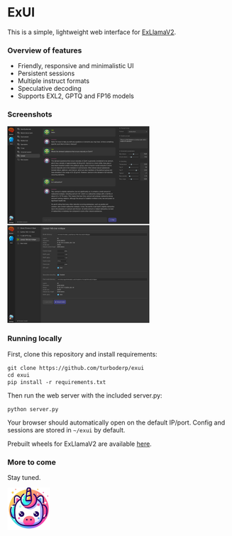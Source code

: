 <p align="center">

# ExUI

This is a simple, lightweight web interface for [ExLlamaV2](https://github.com/turboderp/exllamav2).

### Overview of features

- Friendly, responsive and minimalistic UI
- Persistent sessions
- Multiple instruct formats
- Speculative decoding
- Supports EXL2, GPTQ and FP16 models

### Screenshots

[![chat_screenshot](doc/screenshot1_thumb.png)](doc/screenshot1.png)
[![chat_screenshot](doc/screenshot2_thumb.png)](doc/screenshot2.png)

### Running locally

First, clone this repository and install requirements:

```
git clone https://github.com/turboderp/exui
cd exui
pip install -r requirements.txt
```

Then run the web server with the included server.py:

```
python server.py
```

Your browser should automatically open on the default IP/port. Config and sessions are stored in `~/exui` by default.

Prebuilt wheels for ExLlamaV2 are available [here](https://github.com/turboderp/exllamav2/releases).

### More to come

Stay tuned.

![avatar_unicorn.png](static%2Fgfx%2Favatar_unicorn.png)


